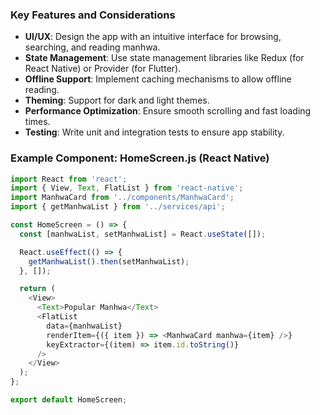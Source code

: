 
### Key Features and Considerations

- **UI/UX**: Design the app with an intuitive interface for browsing, searching, and reading manhwa.
- **State Management**: Use state management libraries like Redux (for React Native) or Provider (for Flutter).
- **Offline Support**: Implement caching mechanisms to allow offline reading.
- **Theming**: Support for dark and light themes.
- **Performance Optimization**: Ensure smooth scrolling and fast loading times.
- **Testing**: Write unit and integration tests to ensure app stability.

### Example Component: HomeScreen.js (React Native)

```javascript
import React from 'react';
import { View, Text, FlatList } from 'react-native';
import ManhwaCard from '../components/ManhwaCard';
import { getManhwaList } from '../services/api';

const HomeScreen = () => {
  const [manhwaList, setManhwaList] = React.useState([]);

  React.useEffect(() => {
    getManhwaList().then(setManhwaList);
  }, []);

  return (
    <View>
      <Text>Popular Manhwa</Text>
      <FlatList
        data={manhwaList}
        renderItem={({ item }) => <ManhwaCard manhwa={item} />}
        keyExtractor={(item) => item.id.toString()}
      />
    </View>
  );
};

export default HomeScreen;
